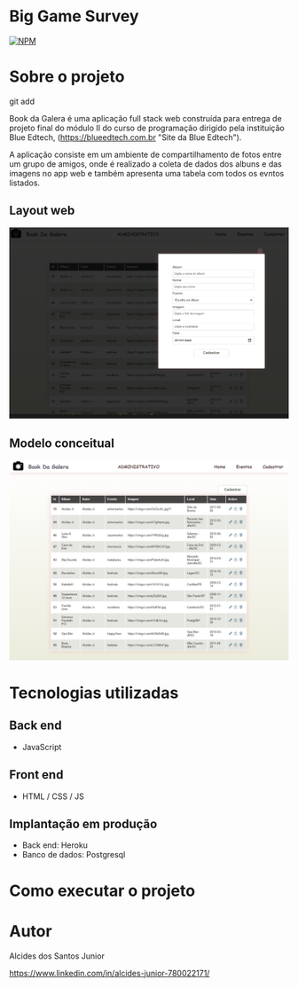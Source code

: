 # Big Game Survey 
[![NPM](https://img.shields.io/npm/l/react)](https://github.com/AlcidesJrr/Projeto-catalogo/blob/main/LICENSE) 

# Sobre o projeto

git add

Book da Galera é uma aplicação full stack web construída para entrega de projeto final do módulo II do curso de programação dirigido pela instituição Blue Edtech, (https://blueedtech.com.br "Site da Blue Edtech").

A aplicação consiste em um ambiente de compartilhamento de fotos entre um grupo de amigos, onde é realizado a coleta de dados dos albuns e das imagens no app web e também apresenta uma tabela com todos os evntos listados.

## Layout web
![Web 1](https://github.com/AlcidesJrr/assets/blob/main/image.PNG)

## Modelo conceitual
![Modelo Conceitual](https://github.com/AlcidesJrr/assets/blob/main/book.PNG)

# Tecnologias utilizadas
## Back end
- JavaScript

## Front end
- HTML / CSS / JS 

## Implantação em produção
- Back end: Heroku
- Banco de dados: Postgresql

# Como executar o projeto

# Autor

Alcides dos Santos Junior

https://www.linkedin.com/in/alcides-junior-780022171/



